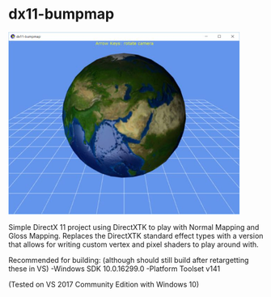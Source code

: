 # dx11-bumpmap
<img src="globe.jpg" width="457px"></img>


Simple DirectX 11 project using DirectXTK to play with Normal Mapping and Gloss Mapping.
Replaces the DirectXTK standard effect types with a version that allows for writing custom vertex and pixel shaders to play around with.

Recommended for building: (although should still build after retargetting these in VS)
-Windows SDK 10.0.16299.0
-Platform Toolset v141

(Tested on VS 2017 Community Edition with Windows 10)
